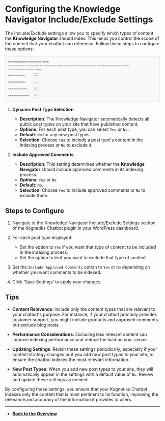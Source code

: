 # Configuring the Knowledge Navigator Include/Exclude Settings

The Include/Exclude settings allow you to specify which types of content the **Knowledge Navigator** should index. This helps you control the scope of the content that your chatbot can reference. Follow these steps to configure these options:

![Knowledge Navigator Include/Exclude Settings](knowledge-navigator-include-exclude-settings.png)

1. **Dynamic Post Type Selection**:
   - **Description**: The Knowledge Navigator automatically detects all public post types on your site that have published content.
   - **Options**: For each post type, you can select `Yes` or `No`.
   - **Default**: `No` for any new post types.
   - **Selection**: Choose `Yes` to include a post type's content in the indexing process or `No` to exclude it.

2. **Include Approved Comments**:
   - **Description**: This setting determines whether the **Knowledge Navigator** should include approved comments in its indexing process.
   - **Options**: `Yes` or `No`.
   - **Default**: `No`.
   - **Selection**: Choose `Yes` to include approved comments or `No` to exclude them.

## Steps to Configure

1. Navigate to the Knowledge Navigator Include/Exclude Settings section of the Kognetiks Chatbot plugin in your WordPress dashboard.

2. For each post type displayed:
   - Set the option to `Yes` if you want that type of content to be included in the indexing process.
   - Set the option to `No` if you want to exclude that type of content.

3. Set the `Include Approved Comments` option to `Yes` or `No` depending on whether you want comments to be indexed.

4. Click 'Save Settings' to apply your changes.

## Tips

- **Content Relevance**: Include only the content types that are relevant to your chatbot's purpose. For instance, if your chatbot primarily provides customer support, you might include products and approved comments but exclude blog posts.

- **Performance Considerations**: Excluding less relevant content can improve indexing performance and reduce the load on your server.

- **Updating Settings**: Revisit these settings periodically, especially if your content strategy changes or if you add new post types to your site, to ensure the chatbot indexes the most relevant information.

- **New Post Types**: When you add new post types to your site, they will automatically appear in the settings with a default value of `No`. Review and update these settings as needed.

By configuring these settings, you ensure that your Kognetiks Chatbot indexes only the content that is most pertinent to its function, improving the relevance and accuracy of the information it provides to users.

---

- **[Back to the Overview](/overview.md)**

